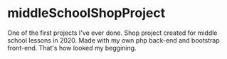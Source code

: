 # middleSchoolShopProject
One of the first projects I've ever done. Shop project created for middle school lessons in 2020. Made with my own php back-end and bootstrap front-end.
That's how looked my beggining.
